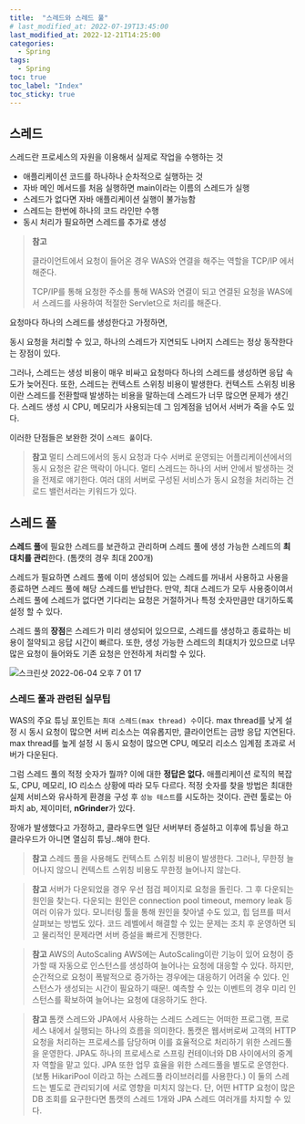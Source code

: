 ```yaml
---
title:  "스레드와 스레드 풀"
# last_modified_at: 2022-07-19T13:45:00
last_modified_at: 2022-12-21T14:25:00
categories: 
  - Spring
tags:
  - Spring
toc: true
toc_label: "Index"
toc_sticky: true
---
```


## 스레드

스레드란 프로세스의 자원을 이용해서 실제로 작업을 수행하는 것

- 애플리케이션 코드를 하나하나 순차적으로 실행하는 것
- 자바 메인 메서드를 처음 실행하면 main이라는 이름의 스레드가 실행
- 스레드가 없다면 자바 애플리케이션 실행이 불가능함
- 스레드는 한번에 하나의 코드 라인만 수행
- 동시 처리가 필요하면 스레드를 추가로 생성

> **참고**
> 
> 
> 클라이언트에서 요청이 들어온 경우 WAS와 연결을 해주는 역할을 TCP/IP 에서 해준다.
> 
> TCP/IP를 통해 요청한 주소를 통해 WAS와 연결이 되고 연결된 요청을 WAS에서 스레드를 사용하여 적절한 Servlet으로 처리를 해준다.
> 

요청마다 하나의 스레드를 생성한다고 가정하면,

동시 요청을 처리할 수 있고, 하나의 스레드가 지연되도 나머지 스레드는 정상 동작한다는 장점이 있다.

그러나, 스레드는 생성 비용이 매우 비싸고 요청마다 하나의 스레드를 생성하면 응답 속도가 늦어진다. 또한, 스레드는 컨텍스트 스위칭 비용이 발생한다. 컨텍스트 스위칭 비용이란 스레드를 전환할때 발생하는 비용을 말하는데 스레드가 너무 많으면 문제가 생긴다. 스레드 생성 시 CPU, 메모리가 사용되는데 그 임계점을 넘어서 서버가 죽을 수도 있다.

이러한 단점들은 보완한 것이 `스레드 풀`이다.

> **참고**
멀티 스레드에서의 동시 요청과 다수 서버로 운영되는 어플리케이션에서의 동시 요청은 같은 맥락이 아니다. 멀티 스레드는 하나의 서버 안에서 발생하는 것을 전제로 얘기한다. 여러 대의 서버로 구성된 서비스가 동시 요청을 처리하는 건 로드 밸런서라는 키워드가 있다.
> 

## 스레드 풀

**스레드 풀**에 필요한 스레드를 보관하고 관리하며 스레드 풀에 생성 가능한 스레드의 **최대치를 관리**한다. (톰캣의 경우 최대 200개)

스레드가 필요하면 스레드 풀에 이미 생성되어 있는 스레드를 꺼내서 사용하고 사용을 종료하면 스레드 풀에 해당 스레드를 반납한다. 만약, 최대 스레드가 모두 사용중이여서 스레드 풀에 스레드가 없다면 기다리는 요청은 거절하거나 특정 숫자만큼만 대기하도록 설정 할 수 있다.

스레드 풀의 **장점**은 스레드가 미리 생성되어 있으므로, 스레드를 생성하고 종료하는 비용이 절약되고 응답 시간이 빠르다. 또한, 생성 가능한 스레드의 최대치가 있으므로 너무 많은 요청이 들어와도 기존 요청은 안전하게 처리할 수 있다.

![스크린샷 2022-06-04 오후 7 01 17](https://user-images.githubusercontent.com/79130276/171995261-2d293258-9bda-4cfe-b119-9fdc6332eaa5.png)

### 스레드 풀과 관련된 실무팁

WAS의 주요 튜닝 포인트는 `최대 스레드(max thread) 수`이다. max thread를 낮게 설정 시 동시 요청이 많으면 서버 리소스는 여유롭지만, 클라이언트는 금방 응답 지연된다. max thread를 높게 설정 시 동시 요청이 많으면 CPU, 메모리 리소스 임계점 초과로 서버가 다운된다.

그럼 스레드 풀의 적정 숫자가 뭘까? 이에 대한 **정답은 없다.** 애플리케이션 로직의 복잡도, CPU, 메모리, IO 리소스 상황에 따라 모두 다르다. 적정 숫자를 찾을 방법은 최대한 실제 서비스와 유사하게 환경을 구성 후 `성능 테스트`를 시도하는 것이다. 관련 툴로는 아파치 ab, 제이미터, **nGrinder**가 있다.

장애가 발생했다고 가정하고, 클라우드면 일단 서버부터 증설하고 이후에 튜닝을 하고 클라우드가 아니면 열심히 튜닝..해야 한다.

> **참고**
스레드 풀을 사용해도 컨텍스트 스위칭 비용이 발생한다. 그러나, 무한정 늘어나지 않으니 컨텍스트 스위칭 비용도 무한정 늘어나지 않는다.
> 

> **참고**
서버가 다운되었을 경우 우선 점검 페이지로 요청을 돌린다. 그 후 다운되는 원인을 찾는다.
다운되는 원인은 connection pool timeout, memory leak 등 여러 이유가 있다. 모니터링 툴을 통해 원인을 찾아낼 수도 있고, 힙 덤프를 떠서 살펴보는 방법도 있다.
코드 레벨에서 해결할 수 있는 문제는 조치 후 운영하면 되고 물리적인 문제라면 서버 증설을 빠르게 진행한다.
> 

> **참고** AWS의 AutoScaling
AWS에는 AutoScaling이란 기능이 있어 요청이 증가할 때 자동으로 인스턴스를 생성하여 늘어나는 요청에 대응할 수 있다. 하지만, 순간적으로 요청이 폭발적으로 증가하는 경우에는 대응하기 어려울 수 있다. 인스턴스가 생성되는 시간이 필요하기 때문!. 예측할 수 있는 이벤트의 경우 미리 인스턴스를 확보하여 늘어나는 요청에 대응하기도 한다.
> 

> **참고** 톰캣 스레드와 JPA에서 사용하는 스레드
스레드는 어떠한 프로그램, 프로세스 내에서 실행되는 하나의 흐름을 의미한다.
톰캣은 웹서버로써 고객의 HTTP 요청을 처리하는 프로세스를 담당하며 이를 효율적으로 처리하기 위한 스레드풀을 운영한다. JPA도 하나의 프로세스로 스프링 컨테이너와 DB 사이에서의 중계자 역할을 맡고 있다. JPA 또한 업무 효율을 위한 스레드풀을 별도로 운영한다. (보통 HikariPool 이라고 하는 스레드풀 라이브러리를 사용한다.) 이 둘의 스레드는 별도로 관리되기에 서로 영향을 미치지 않는다. 단, 어떤 HTTP 요청이 많은 DB 조회를 요구한다면 톰캣의 스레드 1개와 JPA 스레드 여러개를 차지할 수 있다.
>